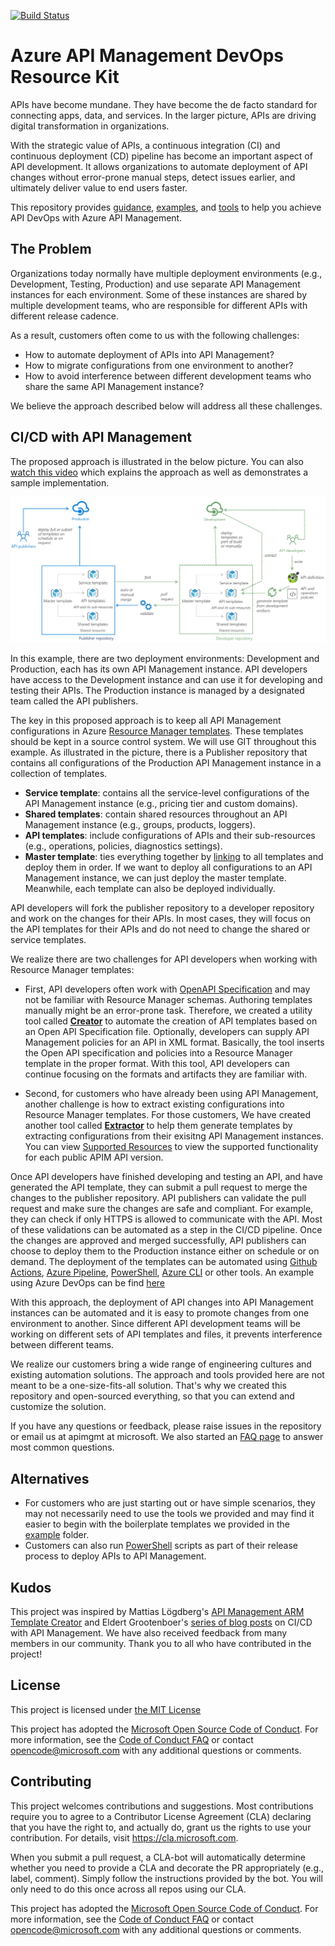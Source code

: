 [![Build Status](https://dev.azure.com/apim-devops/ARM-template-generator/_apis/build/status/Scheduled?branchName=master)](https://dev.azure.com/apim-devops/ARM-template-generator/_build/latest?definitionId=4&branchName=master)

# Azure API Management DevOps Resource Kit

APIs have become mundane. They have become the de facto standard for connecting apps, data, and services. In the larger picture, APIs are driving digital transformation in organizations.

With the strategic value of APIs, a continuous integration (CI) and continuous deployment (CD) pipeline has become an important aspect of API development. It allows organizations to automate deployment of API changes without error-prone manual steps, detect issues earlier, and ultimately deliver value to end users faster.

This repository provides [guidance](./README.md), [examples](./example/), and [tools](./src/README.md) to help you achieve API DevOps with Azure API Management.

## The Problem

Organizations today normally have multiple deployment environments (e.g., Development, Testing, Production) and use separate API Management instances for each environment. Some of these instances are shared by multiple development teams, who are responsible for different APIs with different release cadence.

As a result, customers often come to us with the following challenges:

* How to automate deployment of APIs into API Management?
* How to migrate configurations from one environment to another?
* How to avoid interference between different development teams who share the same API Management instance?

We believe the approach described below will address all these challenges.

## CI/CD with API Management

The proposed approach is illustrated in the below picture. You can also [watch this video](https://www.youtube.com/watch?v=4Sp2Qvmg6j8) which explains the approach as well as demonstrates a sample implementation. 

![alt](APIM-DevOps.png)

In this example, there are two deployment environments: Development and Production, each has its own API Management instance. API developers have access to the Development instance and can use it for developing and testing their APIs. The Production instance is managed by a designated team called the API publishers.

The key in this proposed approach is to keep all API Management configurations in Azure [Resource Manager templates](https://docs.microsoft.com/azure/azure-resource-manager/resource-group-authoring-templates). These templates should be kept in a source control system. We will use GIT throughout this example. As illustrated in the picture, there is a Publisher repository that contains all configurations of the Production API Management instance in a collection of templates.

* **Service template**: contains all the service-level configurations of the API Management instance (e.g., pricing tier and custom domains). 
* **Shared templates**: contain shared resources throughout an API Management instance (e.g., groups, products, loggers). 
* **API templates**: include configurations of APIs and their sub-resources (e.g., operations, policies, diagnostics settings). 
* **Master template**: ties everything together by [linking](https://docs.microsoft.com/en-us/azure/azure-resource-manager/resource-group-linked-templates) to all templates and deploy them in order. If we want to deploy all configurations to an API Management instance, we can just deploy the master template. Meanwhile, each template can also be deployed individually.

API developers will fork the publisher repository to a developer repository and work on the changes for their APIs. In most cases, they will focus on the API templates for their APIs and do not need to change the shared or service templates.

We realize there are two challenges for API developers when working with Resource Manager templates:

* First, API developers often work with [OpenAPI Specification](https://github.com/OAI/OpenAPI-Specification) and may not be familiar with Resource Manager schemas. Authoring templates manually might be an error-prone task. Therefore, we created a utility tool called [**Creator**](./src/README.md#Creator) to automate the creation of API templates based on an Open API Specification file. Optionally, developers can supply API Management policies for an API in XML format. Basically, the tool inserts the Open API specification and policies into a Resource Manager template in the proper format. With this tool, API developers can continue focusing on the formats and artifacts they are familiar with.

* Second, for customers who have already been using API Management, another challenge is how to extract existing configurations into Resource Manager templates. For those customers, We have created another tool called [**Extractor**](./src/README.md#extractor) to help them generate templates by extracting configurations from their exisitng API Management instances. You can view [Supported Resources](./docs/SupportedResources/README.md) to view the supported functionality for each public APIM API version.

Once API developers have finished developing and testing an API, and have generated the API template, they can submit a pull request to merge the changes to the publisher repository. API publishers can validate the pull request and make sure the changes are safe and compliant. For example, they can check if only HTTPS is allowed to communicate with the API. Most of these validations can be automated as a step in the CI/CD pipeline. Once the changes are approved and merged successfully, API publishers can choose to deploy them to the Production instance either on schedule or on demand. The deployment of the templates can be automated using [Github Actions](https://github.com/Azure/apimanagement-devops-samples), [Azure Pipeline](https://docs.microsoft.com/en-us/azure/devops/pipelines/?view=azure-devops), [PowerShell](https://docs.microsoft.com/en-us/azure/azure-resource-manager/resource-group-template-deploy), [Azure CLI](Azure-cli-example.md) or other tools. An example using Azure DevOps can be find [here](docs/AzDO-Example.md)

With this approach, the deployment of API changes into API Management instances can be automated and it is easy to promote changes from one environment to another. Since different API development teams will be working on different sets of API templates and files, it prevents interference between different teams.

We realize our customers bring a wide range of engineering cultures and existing automation solutions. The approach and tools provided here are not meant to be a one-size-fits-all solution. That's why we created this repository and open-sourced everything, so that you can extend and customize the solution.

If you have any questions or feedback, please raise issues in the repository or email us at apimgmt at microsoft. We also started an [FAQ page](./FAQ.md) to answer most common questions.

## Alternatives

* For customers who are just starting out or have simple scenarios, they may not necessarily need to use the tools we provided and may find it easier to begin with the boilerplate templates we provided in the [example](./example/) folder.
* Customers can also run [PowerShell](https://docs.microsoft.com/powershell/module/az.apimanagement) scripts as part of their release process to deploy APIs to API Management.

## Kudos

This project was inspired by Mattias Lögdberg's [API Management ARM Template Creator](http://mlogdberg.com/apimanagement/arm-template-creator) and Eldert Grootenboer's [series of blog posts](https://blog.eldert.net/api-management-ci-cd-using-arm-templates-api-management-instance/) on CI/CD with API Management. We have also received feedback from many members in our community. Thank you to all who have contributed in the project!

## License

This project is licensed under [the MIT License](LICENSE)

This project has adopted the [Microsoft Open Source Code of Conduct](https://opensource.microsoft.com/codeofconduct/). For more information, see the [Code of Conduct FAQ](https://opensource.microsoft.com/codeofconduct/faq/) or contact [opencode@microsoft.com](mailto:opencode@microsoft.com) with any additional questions or comments.

## Contributing

This project welcomes contributions and suggestions. Most contributions require you to agree to a Contributor License Agreement (CLA) declaring that you have the right to, and actually do, grant us the rights to use your contribution. For details, visit https://cla.microsoft.com.

When you submit a pull request, a CLA-bot will automatically determine whether you need to provide a CLA and decorate the PR appropriately (e.g., label, comment). Simply follow the instructions provided by the bot. You will only need to do this once across all repos using our CLA.

This project has adopted the [Microsoft Open Source Code of Conduct](https://opensource.microsoft.com/codeofconduct/).
For more information, see the [Code of Conduct FAQ](https://opensource.microsoft.com/codeofconduct/faq/) or contact [opencode@microsoft.com](mailto:opencode@microsoft.com) with any additional questions or comments.
